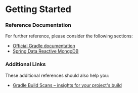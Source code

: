 # Getting Started

### Reference Documentation
For further reference, please consider the following sections:

* [Official Gradle documentation](https://docs.gradle.org)
* [Spring Data Reactive MongoDB](https://docs.spring.io/spring-boot/docs/{bootVersion}/reference/htmlsingle/#boot-features-mongodb)

### Additional Links
These additional references should also help you:

* [Gradle Build Scans – insights for your project's build](https://scans.gradle.com#gradle)

